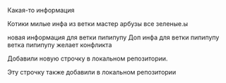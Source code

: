 Какая-то информация 

Котики милые 
инфа из ветки мастер
арбузы все зеленые.ы

новая информация для ветки пипипупу
Доп инфа для ветки пипипупу
ветка пипипупу желает конфликта

Добавили новую строчку в локальном репозитории.

Эту строчку также добавили в локальном репозитории